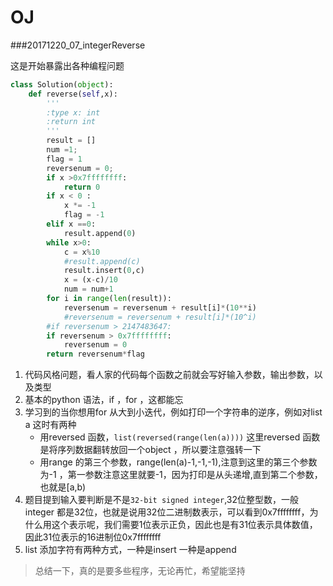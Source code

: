 # OJ

###20171220_07_integerReverse

这是开始暴露出各种编程问题

~~~python
class Solution(object):
    def reverse(self,x):
        '''
        :type x: int
        :return int
        '''
        result = []
        num =1;
        flag = 1
        reversenum = 0;
        if x >0x7ffffffff:
            return 0
        if x < 0 :
            x *= -1
            flag = -1
        elif x ==0:
            result.append(0)
        while x>0:
            c = x%10
            #result.append(c)
            result.insert(0,c)
            x = (x-c)/10
            num = num+1
        for i in range(len(result)):
            reversenum = reversenum + result[i]*(10**i)
            #reversenum = reversenum + result[i]*(10^i)
        #if reversenum > 2147483647:
        if reversenum > 0x7ffffffff:
            reversenum = 0
        return reversenum*flag
~~~

1. 代码风格问题，看人家的代码每个函数之前就会写好输入参数，输出参数，以及类型
2. 基本的python 语法，if ，for ，这都能忘
3. 学习到的当你想用for 从大到小迭代，例如打印一个字符串的逆序，例如对list a 这时有两种
   - 用reversed 函数，`list(reversed(range(len(a))))` 这里reversed 函数是将序列数据翻转放回一个object ，所以要注意强转一下
   - 用range 的第三个参数，range(len(a)-1,-1,-1),注意到这里的第三个参数为-1 ，第一参数注意这里就要-1，因为打印是从头递增,直到第二个参数，也就是[a,b)
4. 题目提到输入要判断是不是`32-bit signed integer`,32位整型数，一般integer 都是32位，也就是说用32位二进制数表示，可以看到0x7ffffffff，为什么用这个表示呢，我们需要1位表示正负，因此也是有31位表示具体数值，因此31位表示的16进制位0x7ffffffff
5. list 添加字符有两种方式，一种是insert 一种是append

> 总结一下，真的是要多些程序，无论再忙，希望能坚持

